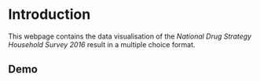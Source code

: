 # Introduction
 This webpage contains the data visualisation of the *National Drug Strategy Household Survey 2016* result  in a multiple choice format.

## Demo

